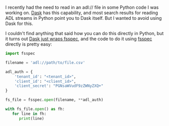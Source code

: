 I recently had the need to read in an adl:// file in some Python code I was working on. [Dask](https://dask.org/) has this capability, and most search results for reading ADL streams in Python point you to Dask itself. But I wanted to avoid using Dask for this.

I couldn't find anything that said how you can do this directly in Python, but it turns out [Dask just wraps fsspec](https://github.com/dask/dask/blob/7f5f7fe49298c2353977b99a081be47dc28bc358/dask/dataframe/io/csv.py#L764), and the code to do it using [fsspec](https://pypi.org/project/fsspec/) directly is pretty easy:


```python
import fsspec

filename = 'adl://path/to/file.csv'

adl_auth = {
	'tenant_id': "<tenant_id>", 
	'client_id': "<client_id>", 
	'client_secret': "PGNsaWVudF9zZWNyZXQ+"
}

fs_file = fsspec.open(filename, **adl_auth)

with fs_file.open() as fh:
   for line in fh:
      print(line)
```
